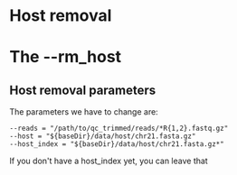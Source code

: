 # Host removal


# The --rm_host ##

## Host removal parameters

The parameters we have to change are:

```
--reads = "/path/to/qc_trimmed/reads/*R{1,2}.fastq.gz"
--host = "${baseDir}/data/host/chr21.fasta.gz"
--host_index = "${baseDir}/data/host/chr21.fasta.gz*"
```

If you don't have a host_index yet, you can leave that 